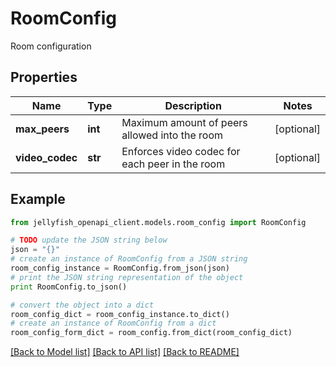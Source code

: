 # RoomConfig

Room configuration

## Properties
Name | Type | Description | Notes
------------ | ------------- | ------------- | -------------
**max_peers** | **int** | Maximum amount of peers allowed into the room | [optional] 
**video_codec** | **str** | Enforces video codec for each peer in the room | [optional] 

## Example

```python
from jellyfish_openapi_client.models.room_config import RoomConfig

# TODO update the JSON string below
json = "{}"
# create an instance of RoomConfig from a JSON string
room_config_instance = RoomConfig.from_json(json)
# print the JSON string representation of the object
print RoomConfig.to_json()

# convert the object into a dict
room_config_dict = room_config_instance.to_dict()
# create an instance of RoomConfig from a dict
room_config_form_dict = room_config.from_dict(room_config_dict)
```
[[Back to Model list]](../README.md#documentation-for-models) [[Back to API list]](../README.md#documentation-for-api-endpoints) [[Back to README]](../README.md)


